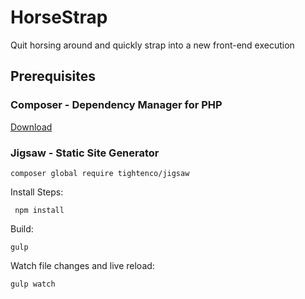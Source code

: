 HorseStrap
==========

Quit horsing around and quickly strap into a new front-end execution

## Prerequisites

### Composer - Dependency Manager for PHP
[Download](https://getcomposer.org/download/)

### Jigsaw - Static Site Generator
```
composer global require tightenco/jigsaw
```

Install Steps:
```
 npm install
```

Build:  
```
gulp
```

Watch file changes and live reload:
```
gulp watch
```
